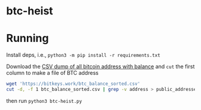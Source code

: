 # btc-heist


# Running

Install deps, i.e., `python3 -m pip install -r requirements.txt`

Download the [CSV dump of all bitcoin address with balance](https://bitkeys.work/download.php) and `cut` the first column to make a file of BTC address

```bash
wget 'https://bitkeys.work/btc_balance_sorted.csv'
cut -d, -f 1 btc_balance_sorted.csv | grep -v address > public_addresses_sorted.txt
```

then run `python3 btc-heist.py`
